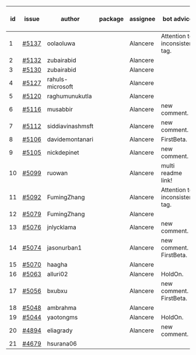 | id | issue | author | package | assignee | bot advice | created date of issue | target release date | date from target |
| ------ | ------ | ------ | ------ | ------ | ------ | ------ | ------ | :-----: |
| 1 | [#5137](https://github.com/Azure/sdk-release-request/issues/5137) | oolaoluwa |  | Alancere | Attention to inconsistent tag. | 04-16 | 05-24 |  |
| 2 | [#5132](https://github.com/Azure/sdk-release-request/issues/5132) | zubairabid |  | Alancere |  | 04-12 | 05-24 |  |
| 3 | [#5130](https://github.com/Azure/sdk-release-request/issues/5130) | zubairabid |  | Alancere |  | 04-12 | 05-24 |  |
| 4 | [#5127](https://github.com/Azure/sdk-release-request/issues/5127) | rahuls-microsoft |  | Alancere |  | 04-11 | 04-26 |  |
| 5 | [#5120](https://github.com/Azure/sdk-release-request/issues/5120) | raghumunukutla |  | Alancere |  | 04-11 | 04-26 |  |
| 6 | [#5116](https://github.com/Azure/sdk-release-request/issues/5116) | musabbir |  | Alancere | new comment. | 04-08 | 04-26 |  |
| 7 | [#5112](https://github.com/Azure/sdk-release-request/issues/5112) | siddiavinashmsft |  | Alancere | new comment. | 04-04 | 04-26 |  |
| 8 | [#5106](https://github.com/Azure/sdk-release-request/issues/5106) | davidemontanari |  | Alancere | FirstBeta. | 04-03 | 04-26 |  |
| 9 | [#5105](https://github.com/Azure/sdk-release-request/issues/5105) | nickdepinet |  | Alancere | new comment. | 04-01 | 04-26 |  |
| 10 | [#5099](https://github.com/Azure/sdk-release-request/issues/5099) | ruowan |  | Alancere | multi readme link! | 04-01 | 04-26 |  |
| 11 | [#5092](https://github.com/Azure/sdk-release-request/issues/5092) | FumingZhang |  | Alancere | Attention to inconsistent tag. | 03-27 | 04-26 |  |
| 12 | [#5079](https://github.com/Azure/sdk-release-request/issues/5079) | FumingZhang |  | Alancere |  | 03-25 | 04-26 |  |
| 13 | [#5076](https://github.com/Azure/sdk-release-request/issues/5076) | jnlycklama |  | Alancere | new comment. | 03-22 | 04-26 |  |
| 14 | [#5074](https://github.com/Azure/sdk-release-request/issues/5074) | jasonurban1 |  | Alancere | new comment. FirstBeta. | 03-22 | 05-24 |  |
| 15 | [#5070](https://github.com/Azure/sdk-release-request/issues/5070) | haagha |  | Alancere |  | 03-21 | 04-26 |  |
| 16 | [#5063](https://github.com/Azure/sdk-release-request/issues/5063) | alluri02 |  | Alancere | HoldOn. | 03-20 | 04-26 |  |
| 17 | [#5056](https://github.com/Azure/sdk-release-request/issues/5056) | bxubxu |  | Alancere | new comment. FirstBeta. | 03-18 | 04-26 |  |
| 18 | [#5048](https://github.com/Azure/sdk-release-request/issues/5048) | ambrahma |  | Alancere |  | 03-15 | 04-26 |  |
| 19 | [#5044](https://github.com/Azure/sdk-release-request/issues/5044) | yaotongms |  | Alancere | HoldOn. | 03-13 | 04-26 |  |
| 20 | [#4894](https://github.com/Azure/sdk-release-request/issues/4894) | eliagrady |  | Alancere | new comment. | 01-18 | 04-26 |  |
| 21 | [#4679](https://github.com/Azure/sdk-release-request/issues/4679) | hsurana06 |  |  |  | 10-23 |  | 0 |
